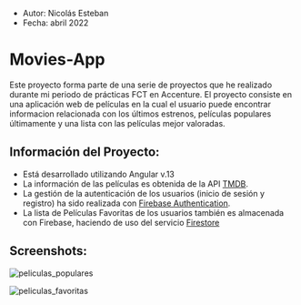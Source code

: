 - Autor: Nicolás Esteban
- Fecha: abril 2022


# Movies-App
Este proyecto forma parte de una serie de proyectos que he realizado durante mi periodo de prácticas FCT en Accenture.
El proyecto consiste en una aplicación web de películas en la cual el usuario puede encontrar informacion relacionada con los últimos estrenos, películas populares últimamente y una lista con las películas mejor valoradas.

## Información del Proyecto:
- Está desarrollado utilizando Angular v.13
- La información de las películas es obtenida de la API [TMDB](themoviedb.org).
- La gestión de la autenticación de los usuarios (inicio de sesión y registro) ha sido realizada con [Firebase Authentication](https://firebase.google.com).
- La lista de Películas Favoritas de los usuarios también es almacenada con Firebase, haciendo de uso del servicio [Firestore](https://firebase.google.com)

## Screenshots:

![peliculas_populares](https://user-images.githubusercontent.com/43449804/164043603-d75822db-4d14-40e0-874d-6385b72b6b8a.png)

![peliculas_favoritas](https://user-images.githubusercontent.com/43449804/164043731-c109e30d-acbe-4241-8478-6c0037e37671.png)
